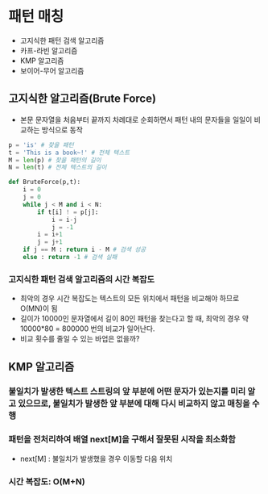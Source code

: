 # 패턴 매칭
* 고지식한 패턴 검색 알고리즘
* 카프-라빈 알고리즘
* KMP 알고리즘
* 보이어-무어 알고리즘
## 고지식한 알고리즘(Brute Force)
* 본문 문자열을 처음부터 끝까지 차례대로 순회하면서 패턴 내의 문자들을 일일이 비교하는 방식으로 동작
```py
p = 'is' # 찾을 패턴
t = 'This is a book~!' # 전체 텍스트
M = len(p) # 찾을 패턴의 길이
N = len(t) # 전체 텍스트의 길이

def BruteForce(p,t):
    i = 0
    j = 0
    while j < M and i < N:
        if t[i] ! = p[j]:
            i = i-j
            j = -1
        i = i+1
        j = j+1
    if j == M : return i - M # 검색 성공
    else : return -1 # 검색 실패
```
### 고지식한 패턴 검색 알고리즘의 시간 복잡도
* 최악의 경우 시간 복잡도는 텍스트의 모든 위치에서 패턴을 비교해야 하므로 O(MN)이 됨
* 길이가 10000인 문자열에서 길이 80인 패턴을 찾는다고 할 때, 최악의 경우 약 10000*80 = 800000 번의 비교가 일어난다.
* 비교 횟수를 줄일 수 있는 바업은 없을까?
## KMP 알고리즘
### 불일치가 발생한 텍스트 스트링의 앞 부분에 어떤 문자가 있는지를 미리 알고 있으므로, 불일치가 발생한 앞 부분에 대해 다시 비교하지 않고 매칭을 수행
### 패턴을 전처리하여 배열 next[M]을 구해서 잘못된 시작을 최소화함
* next[M] : 불일치가 발생했을 경우 이동할 다음 위치
### 시간 복잡도: O(M+N)